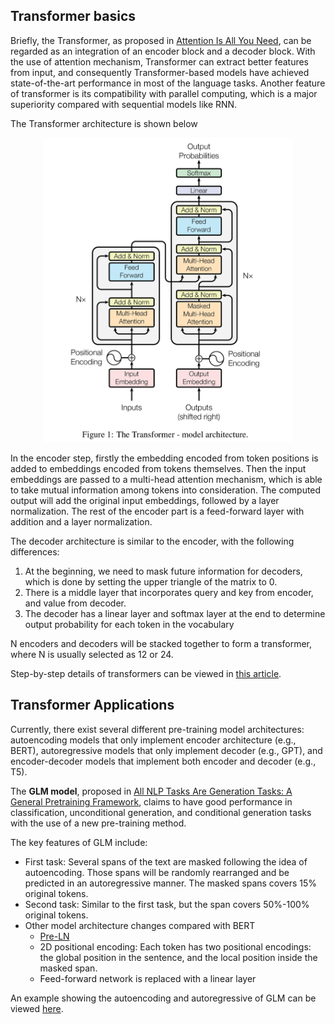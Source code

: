 ## Transformer basics
Briefly, the Transformer, as proposed in [Attention Is All You Need](https://arxiv.org/abs/1706.03762), 
can be regarded as an integration of an encoder block and a decoder block. With the use of attention mechanism, 
Transformer can extract better features from input, and consequently Transformer-based models have achieved state-of-the-art 
performance in most of the language tasks. Another feature of transformer is its compatibility with parallel computing, which is a major 
superiority compared with sequential models like RNN. 

The Transformer architecture is shown below

<div align=center><img src="img/transformer.png" width="400px"></div>

In the encoder step, firstly the embedding encoded from token positions is added to embeddings encoded from tokens themselves. 
Then the input embeddings are passed to a multi-head attention mechanism, which is able to take mutual information among tokens into consideration. 
The computed output will add the original input embeddings, followed by a layer normalization. 
The rest of the encoder part is a feed-forward layer with addition and a layer normalization. 

The decoder architecture is similar to the encoder, with the following differences:

1. At the beginning, we need to mask future information for decoders, which is done by setting the upper triangle of the matrix to 0.
2. There is a middle layer that incorporates query and key from encoder, and value from decoder.
3. The decoder has a linear layer and softmax layer at the end to determine output probability for each token in the vocabulary

N encoders and decoders will be stacked together to form a transformer, where N is usually selected as 12 or 24.

Step-by-step details of transformers can be viewed in [this article](https://towardsdatascience.com/illustrated-guide-to-transformers-step-by-step-explanation-f74876522bc0).

## Transformer Applications

Currently, there exist several different pre-training model architectures: autoencoding models that only implement encoder architecture (e.g., BERT), 
autoregressive models that only implement decoder (e.g., GPT), and encoder-decoder models that implement both encoder and decoder (e.g., T5).

The **GLM model**, proposed in [All NLP Tasks Are Generation Tasks: A General Pretraining Framework](https://arxiv.org/abs/2103.10360), 
claims to have good performance in classification, unconditional generation, and conditional generation tasks with the use of a new pre-training method. 

The key features of GLM include:

- First task: Several spans of the text are masked following the idea of autoencoding. Those spans will be randomly rearranged and be predicted in an autoregressive manner. The masked spans covers 15% original tokens.
- Second task: Similar to the first task, but the span covers 50%-100% original tokens.
- Other model architecture changes compared with BERT
  - [Pre-LN](http://proceedings.mlr.press/v119/xiong20b.html)
  - 2D positional encoding: Each token has two positional encodings: the global position in the sentence, and the local position inside the masked span.
  - Feed-forward network is replaced with a linear layer
  
An example showing the autoencoding and autoregressive of GLM can be viewed [here](APPENDIX_GLM_IO.md).


